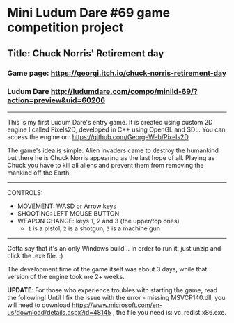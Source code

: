# Mini Ludum Dare #69 game competition project
## Title: Chuck Norris' Retirement day
### Game page: https://georgi.itch.io/chuck-norris-retirement-day
### Ludum Dare http://ludumdare.com/compo/minild-69/?action=preview&uid=60206

----------------------------------------------------------------------- 

This is my first Ludum Dare's entry game. 
It is created using custom 2D engine I called Pixels2D, developed in C++ using OpenGL and SDL. 
You can access the engine on: https://github.com/GeorgeWeb/Pixels2D 

The game's idea is simple. Alien invaders came to destroy the humankind but there he is Chuck Norris appearing as the last hope of all. Playing as Chuck you have to kill all aliens and prevent them from removing the mankind off the Earth. 

-----------------------------------------------------------------------

CONTROLS: 
- MOVEMENT: WASD or Arrow keys 
- SHOOTING: LEFT MOUSE BUTTON 
- WEAPON CHANGE: keys 1, 2 and 3 (the upper/top ones) 
  - `1` is a pistol, `2` is a shotgun, `3` is a machine gun

----------------------------------------------------------------------- 

Gotta say that it's an only Windows build...
In order to run it, just unzip and click the .exe file. :) 

The development time of the game itself was about 3 days, while that version of the engine took me 2+ weeks. 

**UPDATE**: For those who experience troubles with starting the game, read the following! Until I fix the issue with the error - missing MSVCP140.dll, you will need to download https://www.microsoft.com/en-us/download/details.aspx?id=48145 , the file you need is: vc_redist.x86.exe.
